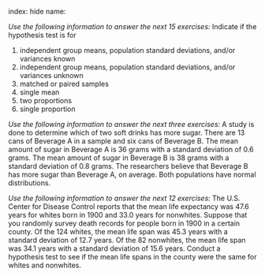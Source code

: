 index: hide
name: 

 *Use the following information to answer the next 15 exercises:* Indicate if the hypothesis test is for

  1. independent group means, population standard deviations, and/or variances known
  2. independent group means, population standard deviations, and/or variances unknown
  3. matched or paired samples
  4. single mean
  5. two proportions
  6. single proportion

 *Use the following information to answer the next three exercises:* A study is done to determine which of two soft drinks has more sugar. There are 13 cans of Beverage A in a sample and six cans of Beverage B. The mean amount of sugar in Beverage A is 36 grams with a standard deviation of 0.6 grams. The mean amount of sugar in Beverage B is 38 grams with a standard deviation of 0.8 grams. The researchers believe that Beverage B has more sugar than Beverage A, on average. Both populations have normal distributions.

 *Use the following information to answer the next 12 exercises:* The U.S. Center for Disease Control reports that the mean life expectancy was 47.6 years for whites born in 1900 and 33.0 years for nonwhites. Suppose that you randomly survey death records for people born in 1900 in a certain county. Of the 124 whites, the mean life span was 45.3 years with a standard deviation of 12.7 years. Of the 82 nonwhites, the mean life span was 34.1 years with a standard deviation of 15.6 years. Conduct a hypothesis test to see if the mean life spans in the county were the same for whites and nonwhites.
